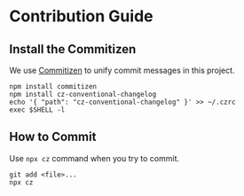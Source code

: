 # Contribution Guide

## Install the Commitizen

We use [Commitizen](https://github.com/commitizen/cz-cli) to unify commit messages in this project.

```
npm install commitizen
npm install cz-conventional-changelog
echo '{ "path": "cz-conventional-changelog" }' >> ~/.czrc
exec $SHELL -l
```

## How to Commit

Use `npx cz` command when you try to commit.

```
git add <file>...
npx cz
```
